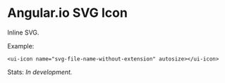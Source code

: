 # Angular.io SVG Icon

Inline SVG.

Example:

`<ui-icon name="svg-file-name-without-extension" autosize></ui-icon>`

Stats: *In development.*
